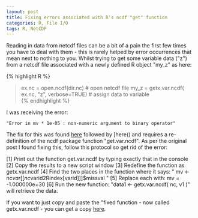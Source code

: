```yaml
---
layout: post
title: Fixing errors associated with R's ncdf "get" function
categories: R, File I/O
tags: R, NetCDF
---
```


Reading in data from netcdf files can be a bit of a pain the first few times you have to deal with them - this is rarely helped by error occurrences that mean next to nothing to you. Whilst trying to get some variable data ("z") from a netcdf file associated with a newly defined R object "my_z" as here:

{% highlight R %}    
> ex.nc = open.ncdf(dir.nc) # open netcdf file
> my_z = getx.var.ncdf( ex.nc, "z", verbose=TRUE) # assign data to variable   
{% endhighlight %} 

I was receiving the error:

```
"Error in mv * 1e-05 : non-numeric argument to binary operator"
```

The fix for this was found [here]() followed by [here() and requires a re-definition of the ncdf package function "get.var.ncdf". As per the original post I found fixing this, follow this protocol so get rid of the error:

[1] Print out the function get.var.ncdf by typing exactly that in the console
[2] Copy the results to a new script window
[3] Redefine the function as getx.var.ncdf
[4] Find the two places in the function where it says: " mv <- nc$var[[nc$varid2Rindex[varid]]]$missval "
[5] Replace each with: mv = -1.000000e+30
[6] Run the new function: "data1 <- getx.var.ncdf( nc, v1 )" will retrieve the data.

If you want to just copy and paste the "fixed function - now called getx.var.ncdf - you can get a copy [here](https://gist.github.com/27b3ed192b7b38c564d4.git).

